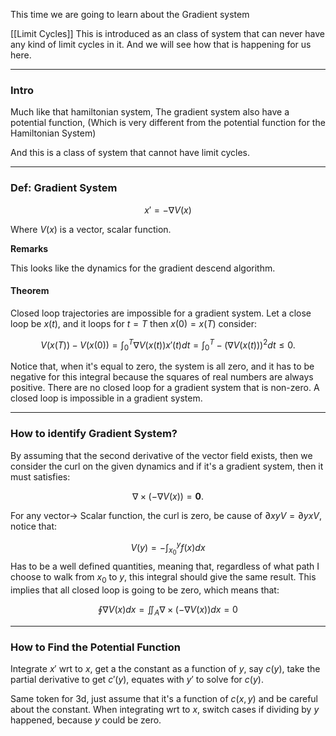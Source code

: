This time we are going to learn about the Gradient system 

[[Limit Cycles]]
This is introduced as an class of system that can never have any kind of limit cycles in it. And we will see how that is happening for us here. 

---

### Intro 

Much like that hamiltonian system, The gradient system also have a potential function, (Which is very different from the potential function for the Hamiltonian System)

And this is a class of system that cannot have limit cycles. 

--- 
### **Def: Gradient System**

$$
x' = -\nabla V(x)
$$

Where $V(x)$ is a vector, scalar function. 

**Remarks**

This looks like the dynamics for the gradient descend algorithm. 

#### **Theorem**

Closed loop trajectories are impossible for a gradient system. Let a close loop be $x(t)$, and it loops for $t = T$ then $x(0) = x(T)$ consider: 

$$
V(x(T)) - V(x(0)) = \int_{0}^T \nabla V(x(t))x'(t) dt = \int_{0}^{T} - (\nabla V(x(t)))^2 dt \le 0. 
$$

Notice that, when it's equal to zero, the system is all zero, and it has to be negative for this integral because the squares of real numbers are always positive. There are no closed loop for a gradient system that is non-zero. A closed loop is impossible in a gradient system. 

---

### **How to identify Gradient System?**
By assuming that the second derivative of the vector field exists, then we consider the curl on the given dynamics and if it's a gradient system, then it must satisfies: 

$$
\nabla \times (-\nabla V(x)) = \mathbf 0. 
$$

For any vector-> Scalar function, the curl is zero, be cause of $\partial xy V = \partial yx V$, notice that: 

$$
V(y) = - \int_{x_0}^{y} f(x) dx
$$
Has to be a well defined quantities, meaning that, regardless of what path I choose to walk from $x_0$  to $y$, this integral should give the same result. This implies that all closed loop is going to be zero, which means that: 

$$
\oint \nabla V(x)dx = \iint_A \nabla\times (-\nabla V(x))dx = 0
$$

---
### **How to Find the Potential Function**

Integrate $x'$ wrt to $x$, get a the constant as a function of $y$, say $c(y)$, take the partial derivative to get $c'(y)$, equates with $y'$ to solve for $c(y)$.

Same token for 3d, just assume that it's a function of $c(x, y)$ and be careful about the constant. When integrating wrt to $x$, switch cases if dividing by $y$ happened, because $y$ could be zero.


